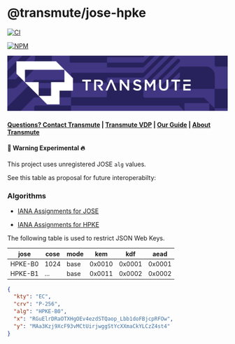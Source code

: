 # @transmute/jose-hpke

[![CI](https://github.com/transmute-industries/jose-hpke/actions/workflows/ci.yml/badge.svg)](https://github.com/transmute-industries/jose-hpke/actions/workflows/ci.yml)

[![NPM](https://nodei.co/npm/@transmute/jose-hpke.png?mini=true)](https://npmjs.org/package/@transmute/jose-hpke)

<img src="./transmute-banner.png" />

#### [Questions? Contact Transmute](https://transmute.typeform.com/to/RshfIw?typeform-source=jose-hpke) | <a href="https://platform.transmute.industries">Transmute VDP</a> | <a href="https://guide.transmute.industries/verifiable-data-platform/">Our Guide</a> | <a href="https://transmute.industries">About Transmute</a>

#### 🚧 Warning Experimental 🔥

This project uses unregistered JOSE `alg` values.

See this table as proposal for future interoperabilty:

### Algorithms

- [IANA Assignments for JOSE](https://www.iana.org/assignments/jose)

- [IANA Assignments for HPKE](https://www.iana.org/assignments/hpke)

The following table is used to restrict JSON Web Keys.

| jose    | cose | mode | kem    | kdf    | aead   |
| ------- | ---- | ---- | ------ | ------ | ------ |
| HPKE-B0 | 1024 | base | 0x0010 | 0x0001 | 0x0001 |
| HPKE-B1 | ...  | base | 0x0011 | 0x0002 | 0x0002 |


```json
{
  "kty": "EC",
  "crv": "P-256",
  "alg": "HPKE-B0",
  "x": "RGuElrDRaOTXHgOEv4ezdSTQaop_Lbb1doFBjcpRFOw",
  "y": "MAa3Kzj9XcF93vMCtUirjwggStYcXXmaCkYLCzZ4st4"
}
```